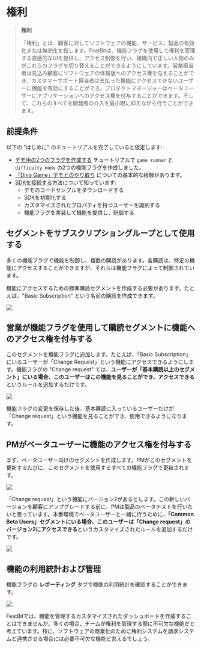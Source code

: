 # 権利

> **権利**
>
> 「権利」とは、顧客に対してソフトウェアの機能、サービス、製品の有効化または無効化を指します。FeatBitは、機能フラグを使用して権利を管理する直感的なUIを提供し、アクセス制御を行い、組織内で正しい人物のみがこれらのフラグを切り替えることができるようにしています。営業担当者は見込み顧客にソフトウェアの体験版へのアクセス権を与えることができ、カスタマーサポート担当者は支払った機能にアクセスできないユーザーに機能を有効にすることができ、プロダクトマネージャーはベータユーザーにアプリケーションへのアクセス権を付与することができます。そして、これらのすべてを開発者の介入を最小限に抑えながら行うことができます。

## 前提条件

以下の "はじめに" のチュートリアルを完了していると仮定します:

* [デモ用の2つのフラグを作成する](../create-two-feature-flags.md) チュートリアルで `game runner` と `difficulty mode` の2つの機能フラグを作成しました。
* [「Dino Game」デモとのやり取り](../try-interacting-with-the-demo.md) についての基本的な経験があります。
* [SDKを接続する](../connect-an-sdk/)方法について知っています:
  * デモのコードサンプルをダウンロードする
  * SDKを初期化する
  * カスタマイズされたプロパティを持つユーザーを識別する
  * 機能フラグを実装して機能を提供し、制御する

## セグメントをサブスクリプショングループとして使用する

多くの機能フラグで機能を制御し、複数の購読があります。各購読は、特定の機能にアクセスすることができますが、それらは機能フラグによって制御されています。

機能にアクセスするための標準購読セグメントを作成する必要があります。たとえば、"Basic Subscription" という名前の購読を作成できます。

![](../../getting-started/assets/entitlement/001.webp)

## 営業が機能フラグを使用して購読セグメントに機能へのアクセス権を付与する

このセグメントを機能フラグに追加します。たとえば、「Basic Subscription」にいるユーザーが「Change Request」という機能にアクセスできるようにします。機能フラグの "Change request" では、**ユーザーが「基本購読以上のセグメント」にいる場合、このユーザーはこの機能を見ることができ、アクセスできる**というルールを追加するだけです。

![](../../getting-started/assets/entitlement/002.webp)

機能フラグの変更を保存した後、基本購読に入っているユーザーだけが「Change request」という機能を見ることができ、使用できるようになります。

## PMがベータユーザーに機能のアクセス権を付与する

まず、ベータユーザー向けのセグメントを作成します。PMがこのセグメントを更新するたびに、このセグメントを使用するすべての機能フラグで更新されます。

![](../../getting-started/assets/entitlement/003.webp)

「Change request」という機能にバージョン2があるとします。この新しいバージョンを顧客にアップグレードする前に、PMは製品のベータテストを行いたいと思っています。本番環境でベータユーザーと一緒に行うために、**「Common Beta Users」セグメントにいる場合、このユーザーは「Change request」のバージョン2にアクセスできる**というカスタマイズされたルールを追加するだけです。

![](../../getting-started/assets/entitlement/004.webp)

## 機能の利用統計および管理

機能フラグの **レポーティング** タブで機能の利用統計を確認することができます。

![](../../getting-started/assets/entitlement/005.webp)

FeatBitでは、機能を管理するカスタマイズされたダッシュボードを作成することはできませんが、多くの場合、チームが権利を管理する際に不可欠な機能だと考えています。特に、ソフトウェアの商業化のために権利システムを請求システムと連携させる場合には必要不可欠な機能と言えるでしょう。